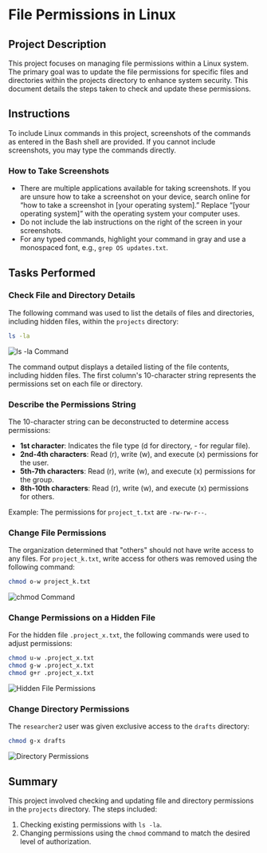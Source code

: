 # File Permissions in Linux

## Project Description

This project focuses on managing file permissions within a Linux system. The primary goal was to update the file permissions for specific files and directories within the projects directory to enhance system security. This document details the steps taken to check and update these permissions.

## Instructions

To include Linux commands in this project, screenshots of the commands as entered in the Bash shell are provided. If you cannot include screenshots, you may type the commands directly.

### How to Take Screenshots

- There are multiple applications available for taking screenshots. If you are unsure how to take a screenshot on your device, search online for “how to take a screenshot in [your operating system].” Replace “[your operating system]” with the operating system your computer uses.
- Do not include the lab instructions on the right of the screen in your screenshots.
- For any typed commands, highlight your command in gray and use a monospaced font, e.g., `grep OS updates.txt`.

## Tasks Performed

### Check File and Directory Details

The following command was used to list the details of files and directories, including hidden files, within the `projects` directory:

```bash
ls -la
```

![ls -la Command](images/ls-la.png)

The command output displays a detailed listing of the file contents, including hidden files. The first column's 10-character string represents the permissions set on each file or directory.

### Describe the Permissions String

The 10-character string can be deconstructed to determine access permissions:

- **1st character**: Indicates the file type (d for directory, - for regular file).
- **2nd-4th characters**: Read (r), write (w), and execute (x) permissions for the user.
- **5th-7th characters**: Read (r), write (w), and execute (x) permissions for the group.
- **8th-10th characters**: Read (r), write (w), and execute (x) permissions for others.

Example: The permissions for `project_t.txt` are `-rw-rw-r--`.

### Change File Permissions

The organization determined that "others" should not have write access to any files. For `project_k.txt`, write access for others was removed using the following command:

```bash
chmod o-w project_k.txt
```

![chmod Command](images/chmod.png)

### Change Permissions on a Hidden File

For the hidden file `.project_x.txt`, the following commands were used to adjust permissions:

```bash
chmod u-w .project_x.txt
chmod g-w .project_x.txt
chmod g+r .project_x.txt
```

![Hidden File Permissions](images/hidden-file-permissions.png)

### Change Directory Permissions

The `researcher2` user was given exclusive access to the `drafts` directory:

```bash
chmod g-x drafts
```

![Directory Permissions](images/directory-permissions.png)

## Summary

This project involved checking and updating file and directory permissions in the `projects` directory. The steps included:

1. Checking existing permissions with `ls -la`.
2. Changing permissions using the `chmod` command to match the desired level of authorization.
